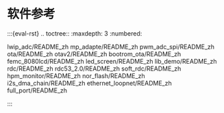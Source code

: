 # 软件参考

:::{eval-rst}
.. toctree::
   :maxdepth: 3
   :numbered:

   lwip_adc/README_zh
   mp_adapte/README_zh
   pwm_adc_spi/README_zh
   ota/README_zh
   otav2/README_zh
   bootrom_ota/README_zh
   femc_8080lcd/README_zh
   led_screen/README_zh
   lib_demo/README_zh
   rdc/README_zh
   rdc53_2.0/README_zh
   soft_rdc/README_zh
   hpm_monitor/README_zh
   nor_flash/README_zh
   i2s_dma_chain/README_zh
   ethernet_loopnet/README_zh
   full_port/README_zh

:::
